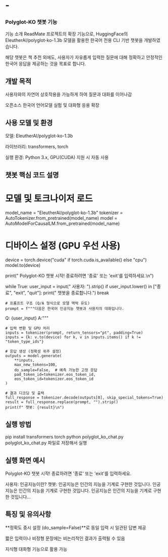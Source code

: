 # -

###  Polyglot-KO 챗봇 기능
기능 소개
ReadMate 프로젝트의 확장 기능으로, HuggingFace의 EleutherAI/polyglot-ko-1.3b 모델을 활용한 한국어 전용 CLI 기반 챗봇을 개발하였습니다.

해당 챗봇은 책 추천 외에도, 사용자가 자유롭게 입력한 질문에 대해 정확하고 안정적인 한국어 응답을 제공하는 것을 목표로 합니다.

## 개발 목적
사용자와의 자연어 상호작용을 가능하게 하여 질문과 대화를 이어나감

오픈소스 한국어 언어모델 실험 및 대화형 응용 확장

## 사용 모델 및 환경
모델: EleutherAI/polyglot-ko-1.3b

라이브러리: transformers, torch

실행 환경: Python 3.x, GPU(CUDA) 지원 시 자동 사용

## 챗봇 핵심 코드 설명

# 모델 및 토크나이저 로드
model_name = "EleutherAI/polyglot-ko-1.3b"
tokenizer = AutoTokenizer.from_pretrained(model_name)
model = AutoModelForCausalLM.from_pretrained(model_name)

# 디바이스 설정 (GPU 우선 사용)
device = torch.device("cuda" if torch.cuda.is_available() else "cpu")
model.to(device)

print(" Polyglot-KO 챗봇 시작! 종료하려면 '종료' 또는 'exit'를 입력하세요.\n")

while True:
    user_input = input(" 사용자: ").strip()
    if user_input.lower() in ["종료", "exit", "quit"]:
        print(" 챗봇을 종료합니다.")
        break

    # 프롬프트 구조 (Q/A 형식으로 모델 맥락 유도)
    prompt = f"""다음은 한국어 인공지능 챗봇과 사용자의 대화입니다.
Q: {user_input}
A:"""

    # 입력 변환 및 GPU 처리
    inputs = tokenizer(prompt, return_tensors="pt", padding=True)
    inputs = {k: v.to(device) for k, v in inputs.items() if k != "token_type_ids"}

    # 응답 생성 (정확성 위주 설정)
    outputs = model.generate(
        **inputs,
        max_new_tokens=100,
        do_sample=False,  # 예측 가능한 고정 응답
        pad_token_id=tokenizer.eos_token_id,
        eos_token_id=tokenizer.eos_token_id
    )

    # 결과 디코딩 및 출력
    full_response = tokenizer.decode(outputs[0], skip_special_tokens=True)
    result = full_response.replace(prompt, "").strip()
    print(f" 챗봇: {result}\n")

## 실행 방법

pip install transformers torch
python polyglot_ko_chat.py
polyglot_ko_chat.py 파일로 저장해서 실행

## 실행 화면 예시
 Polyglot-KO 챗봇 시작! 종료하려면 '종료' 또는 'exit'를 입력하세요.

 사용자: 인공지능이란?
 챗봇: 인공지능은 인간의 지능을 기계로 구현한 것입니다. 인공지능은 인간의 지능을 기계로 구현한 것입니다. 인공지능은 인간의 지능을 기계로 구현한 것입니다...

## 특징 및 유의사항
**정확도 중시 설정 (do_sample=False)**로 동일 입력 시 일관된 답변 제공

짧은 입력이나 비정형 문장에는 비논리적인 결과가 출력될 수 있음

지식형 대화형 기능으로 활용 가능
 
